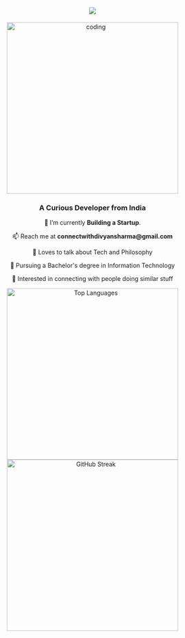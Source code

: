 <h1 align="center">
    <img src="https://readme-typing-svg.herokuapp.com/?font=Righteous&size=35&center=true&vCenter=true&width=500&height=70&duration=4000&lines=Hi+There!+👋;+I'm+Divyansh+Sharma!;" />
</h1>

<div align="center">
    <img align="center" alt="coding" width="400" src="https://user-images.githubusercontent.com/74038190/225813708-98b745f2-7d22-48cf-9150-083f1b00d6c9.gif">
</div>

<div align="center">
    <h3>A Curious Developer from India</h3>
    <p>🌱 I’m currently <strong>Building a Startup</strong>.</p>
    <p>📫 Reach me at <strong>connectwithdivyansharma@gmail.com</strong></p>
    <p>🤔 Loves to talk about Tech and Philosophy</p>
    <p>💼 Pursuing a Bachelor's degree in Information Technology</p>
    <p>💬 Interested in connecting with people doing similar stuff</p>
</div>

<div align="center">
    <img src="https://github-readme-stats.vercel.app/api/top-langs/?username=divyansharma001&layout=compact&hide=css,scss,html&theme=tokyonight" alt="Top Languages" width="400"/>
    <img src="https://github-readme-streak-stats.herokuapp.com?user=divyansharma001&theme=radical" alt="GitHub Streak" width="400"/>
</div>
